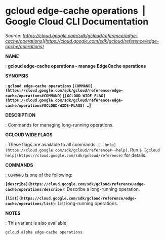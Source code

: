 # gcloud edge-cache operations  |  Google Cloud CLI Documentation

*Source: [https://cloud.google.com/sdk/gcloud/reference/edge-cache/operations](https://cloud.google.com/sdk/gcloud/reference/edge-cache/operations)*

**NAME**

: **gcloud edge-cache operations - manage EdgeCache operations**

**SYNOPSIS**

: **`gcloud edge-cache operations` `[COMMAND](https://cloud.google.com/sdk/gcloud/reference/edge-cache/operations#COMMAND)` [`[GCLOUD_WIDE_FLAG](https://cloud.google.com/sdk/gcloud/reference/edge-cache/operations#GCLOUD-WIDE-FLAGS) …`]**

**DESCRIPTION**

: Commands for managing long-running operations.

**GCLOUD WIDE FLAGS**

: These flags are available to all commands: `[--help](https://cloud.google.com/sdk/gcloud/reference#--help)`.
Run `$ [gcloud help](https://cloud.google.com/sdk/gcloud/reference)` for details.

**COMMANDS**

: ``COMMAND`` is one of the following:

**`[describe](https://cloud.google.com/sdk/gcloud/reference/edge-cache/operations/describe)`**:
Describe a long-running operation.

**`[list](https://cloud.google.com/sdk/gcloud/reference/edge-cache/operations/list)`**:
List long-running operations.

**NOTES**

: This variant is also available:

```
gcloud alpha edge-cache operations
```